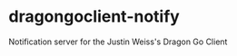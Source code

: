 dragongoclient-notify
=====================

Notification server for the Justin Weiss's Dragon Go Client
